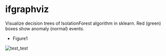# ifgraphviz
Visualize decision trees of IsolationForest algorithm in sklearn. Red (green) boxes show anomaly (normal) events.
* Figure1

![test_test](https://user-images.githubusercontent.com/4026405/63749116-b3231e80-c8e5-11e9-932b-a9a97b51110d.png)
